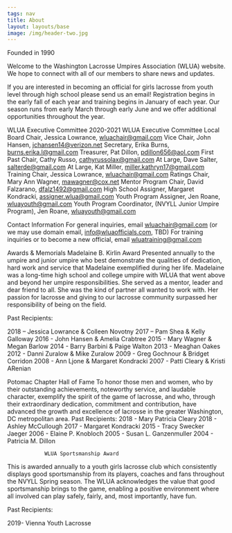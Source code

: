 ```yaml
---
tags: nav
title: About
layout: layouts/base
image: /img/header-two.jpg
---
```


Founded in 1990

Welcome to the Washington Lacrosse Umpires Association (WLUA) website. We hope to connect with all of our members to share news and updates.

If you are interested in becoming an official for girls lacrosse from youth level through high school please send us an email! Registration begins in the early fall of each year and training begins in January of each year. Our season runs from early March through early June and we offer additional opportunities throughout the year.

WLUA Executive Committee 
2020-2021 WLUA Executive Committee
Local Board Chair, Jessica Lowrance, wluachair@gmail.com 
Vice Chair, John Hansen, jchansen14@verizon.net 
Secretary, Erika Burns, burns.erika.l@gmail.com 
Treasurer, Pat Dillon,  pdillon656@aol.com 
First Past Chair, Cathy Russo, cathyrussolax@gmail.com 
At Large, Dave Salter, salterde@gmail.com 
At Large, Kat Miller, miller.kathryn17@gmail.com 
Training Chair, Jessica Lowrance, wluachair@gmail.com 
Ratings Chair, Mary Ann Wagner, mawagner@cox.net 
Mentor Program Chair, David Falzarano, dfalz1492@gmail.com
High School Assigner, Margaret Kondracki, assigner.wlua@gmail.com 
Youth Program Assigner, Jen Roane, wluayouth@gmail.com
Youth Program Coordinator, (NVYLL Junior Umpire Program), Jen Roane, wluayouth@gmail.com 

Contact Information 
For general inquiries, email wluachair@gmail.com (or we may use domain email, info@wluaofficials.com, TBD)
For training inquiries or to become a new official, email wluatraining@gmail.com 


Awards & Memorials 
Madelaine B. Kirlin Award
Presented annually to the umpire and junior umpire who best demonstrate the qualities of dedication, hard work and service that Madelaine exemplified during her life. Madelaine was a long-time high school and college umpire with WLUA that went above and beyond her umpire responsibilities. She served as a mentor, leader and dear friend to all. She was the kind of partner all wanted to work with. Her passion for lacrosse and giving to our lacrosse community surpassed her responsibility of being on the field. 

Past Recipients:


2018 – Jessica Lowrance & Colleen Novotny
2017 – Pam Shea & Kelly Galloway
2016 - John Hansen & Amelia Crabtree
2015 - Mary Wagner & Megan Barlow
2014 - Barry Barbini & Paige Walton
2013 - Meaghan Oakes
2012 -  Danni Zuralow & Mike Zuralow
2009 -  Greg Gochnour & Bridget Corridon
2008 - Ann Ljone & Margaret Kondracki
2007 -  Patti Cleary & Kristi ARenian
 
Potomac Chapter Hall of Fame
To honor those men and women, who by their outstanding achievements, noteworthy service, and laudable character, exemplify the spirit of the game of lacrosse, and who, through their extraordinary dedication, commitment and contribution, have advanced the growth and excellence of lacrosse in the greater Washington, DC metropolitan area.
Past Recipients:
2018 - Mary Patricia Cleary
2018 - Ashley McCullough
2017 - Margaret Kondracki
2015 - Tracy Swecker Jaeger
2006 - Elaine P. Knobloch
2005 - Susan L. Ganzenmuller
2004 - Patricia M. Dillon

                WLUA Sportsmanship Award

This is awarded annually to a youth girls lacrosse club which consistently displays good sportsmanship from its players, coaches and fans throughout the NVYLL Spring season. The WLUA acknowledges the value that good sportsmanship brings to the game, enabling a positive environment where all involved can play safely, fairly,  and, most importantly, have fun. 

Past Recipients:

2019- Vienna Youth Lacrosse
